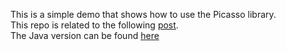 This is a simple demo that shows how to use the Picasso library.  
This repo is related to the following [post](http://mobiledevhub.com/2017/12/04/android-picasso-overview/).  
The Java version can be found [here](https://github.com/MChehab94/Picasso-Overview)
